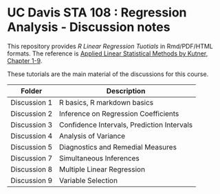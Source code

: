 # UC Davis STA 108 : Regression Analysis - Discussion notes

This repository provides *R Linear Regression Tuotials* in Rmd/PDF/HTML formats. The reference is [Applied Linear Statistical Methods by Kutner, Chapter 1-9](http://users.stat.ufl.edu/~winner/sta4211/ALSM_5Ed_Kutner.pdf).

These tutorials are the main material of the discussions for this course. 

| Folder | Description |
| --- | --- |
| Discussion 1     |  R basics, R markdown basics |
| Discussion 2     | Inference on Regression Coefficients |
| Discussion 3     | Confidence Intervals, Prediction Intervals |
| Discussion 4     | Analysis of Variance |
| Discussion 5     | Diagnostics and Remedial Measures|
| Discussion 7     | Simultaneous Inferences|
| Discussion 8     | Multiple Linear Regression|
| Discussion 9     | Variable Selection|
